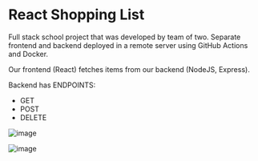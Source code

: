 # React Shopping List

Full stack school project that was developed by team of two. Separate frontend and backend deployed in a remote server using GitHub Actions and Docker.

Our frontend (React) fetches items from our backend (NodeJS, Express).

Backend has ENDPOINTS:

- GET
- POST
- DELETE

![image](https://github.com/antonlahtinen/React-Shopping-List/assets/115111370/1eabbc61-45a9-4008-a408-2c55275b4ae9)


![image](https://github.com/antonlahtinen/React-Shopping-List/assets/115111370/3d5c7043-3214-4434-9965-1f0c861feb95)




